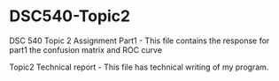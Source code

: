 # DSC540-Topic2

DSC 540 Topic 2 Assignment Part1 - This file contains the response for part1 the confusion matrix and ROC curve


Topic2 Technical report - This file has technical writing of my program.
